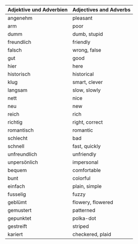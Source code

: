| Adjektive und Adverbien | Adjectives and Adverbs |
| ----------------------- | ---------------------- |
| angenehm                | pleasant               |
| arm                     | poor                   |
| dumm                    | dumb, stupid           |
| freundlich              | friendly               |
| falsch                  | wrong, false           |
| gut                     | good                   |
| hier                    | here                   |
| historisch              | historical             |
| klug                    | smart, clever          |
| langsam                 | slow, slowly           |
| nett                    | nice                   |
| neu                     | new                    |
| reich                   | rich                   |
| richtig                 | right, correct         |
| romantisch              | romantic               |
| schlecht                | bad                    |
| schnell                 | fast, quickly          |
| unfreundlich            | unfriendly             |
| unpersönlich            | impersonal             |
| bequem                  | comfortable            |
| bunt                    | colorful               |
| einfach                 | plain, simple          |
| fusselig                | fuzzy                  |
| geblümt                 | flowery, flowered      |
| gemustert               | patterned              |
| gepunktet               | polka-dot              |
| gestreift               | striped                |
| kariert                 | checkered, plaid       |
